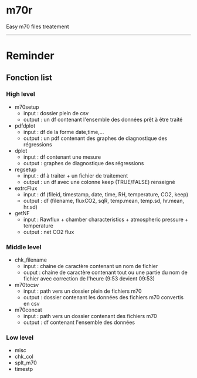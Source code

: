 m70r
====

Easy m70 files treatement

***

# Reminder

## Fonction list

### High level
* m70setup
    * input : dossier plein de csv
    * output : un df contenant l'ensemble des données prêt à être traité
* pdfdplot
    * input : df de la forme date,time,…
    * output : un pdf contenant des graphes de diagnostique des régressions
* dplot
    * input : df contenant une mesure
    * output : graphes de diagnostique des régressions
* regsetup
    * input : df à traiter + un fichier de traitement
    * output : un df avec une colonne keep (TRUE/FALSE) renseigné
* extrcFlux
    * input : df (fileid, timestamp, date, time, RH, temperature, CO2, keep)
    * output : df (filename, fluxCO2, sqR, temp.mean, temp.sd, hr.mean, hr.sd)
* getNF
    * input : Rawflux + chamber characteristics + atmospheric pressure + temperature
    * output : net CO2 flux

### Middle level
* chk_filename
    * input : chaine de caractère contenant un nom de fichier
    * ouput : chaine de caractère contenant tout ou une partie du nom de fichier avec correction de l'heure (9:53 devient 09:53)
* m70tocsv
    * input : path vers un dossier plein de fichiers m70
    * output : dossier contenant les données des fichiers m70 convertis en csv
* m70concat
    * input : path vers un dossier contenant des fichiers m70
    * output : df contenant l'ensemble des données

### Low level
* misc  
* chk_col
* splt_m70
* timestp

